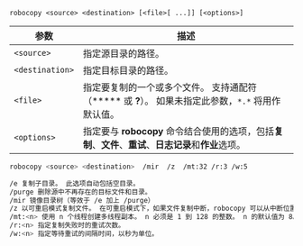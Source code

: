 `robocopy <source> <destination> [<file>[ ...]] [<options>]`

|参数|描述|
|---|---|
|`<source>`|指定源目录的路径。|
|`<destination>`|指定目标目录的路径。|
|`<file>`|指定要复制的一个或多个文件。 支持通配符（***** 或 **?**）。 如果未指定此参数，`*.*` 将用作默认值。|
|`<options>`|指定要与 **robocopy** 命令结合使用的选项，包括**复制**、**文件**、**重试**、**日志记录**和**作业**选项。|

```bash
robocopy <source> <destination>  /mir  /z  /mt:32 /r:3 /w:5  
  
/e 复制子目录。 此选项自动包括空目录。  
/purge 删除源中不再存在的目标文件和目录。  
/mir 镜像目录树（等效于 /e 加上 /purge）  
/z 以可重启模式复制文件。 在可重启模式下，如果文件复制中断，robocopy 可以从中断位置继续，无需重新复制整个文件。  
/mt:<n> 使用 n 个线程创建多线程副本。 n 必须是 1 到 128 的整数。 n 的默认值为 8。  
/r:<n> 指定复制失败时的重试次数。  
/w:<n> 指定等待重试的间隔时间，以秒为单位。

```
